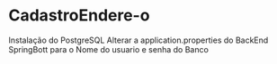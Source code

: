 # CadastroEndere-o

Instalação do PostgreSQL
Alterar a application.properties do BackEnd SpringBott para o Nome do usuario e senha do Banco

